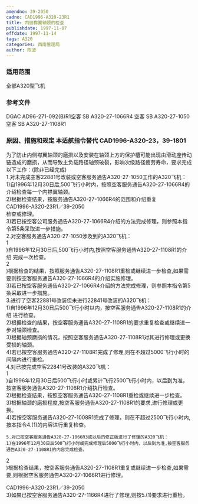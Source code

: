 ```yaml
---
amendno: 39-2050  
cadno: CAD1996-A320-23R1  
title: 内侧襟翼轴颈的检查  
publishdate: 1997-11-07  
effdate: 1997-11-14  
tags: A320  
categories: 西南管理局  
author: 陈波  
---
```

  
### 适用范围  
全部A320型飞机  
  
<!--more-->  
### 参考文件  
DGAC AD96-271-092(B)R1空客 SB A320-27-1066R4 空客 SB A320-27-1050 空客 SB A320-27-1108R1  
  
### 原因、措施和规定 本适航指令替代 CAD1996-A320-23，39-1801  
为了防止内侧襟翼轴颈的磨损以及安装在轴颈上方的保护槽可能出现由滑动座传动链造成的磨损，从而导致主负载路径轴颈破裂，影响次级路径疲劳寿命，要求完成以下工作：(除非已经完成)  
    1.对未完成空客22881号改装或空客服务通告A320-27-1050工作的A320飞机：  
    1)自1996年12月30日后,500飞行小时内，按照空客服务通告A320-27-1066R4的介绍检查每一个内襟翼轴颈。  
    2)根据检查结果，按服务通告A320-27-1066R4的范围和介绍重复  
  CAD1996-A320-23R1／39-2050  
检查或修理。  
    3)若已按空客公司服务通告A320-27-1066R4介绍的方法完成修理，则参照本指令第5条采取进一步措施。  
    2.对空客服务通告A320-27-1050涉及到的A320飞机：  
1  
)自1996年12月30日后,500飞行小时内,按照空客服务通告A320-27-1108R1的介绍 完成一次检查。  
2  
)根据检查的结果，按照服务通告A320-27-1108R1重检或继续进一步检查,如果需要则按空客服务通告A320-27-1066R4的介绍实施修理。  
    3)若已按空客服务通告A320-27-1066R4介绍的方法完成修理，则参照本指令第5条采取进一步措施。  
    3.进行了空客22881号改装但未进行22841号改装的A320飞机：  
    1)自1996年12月30日后500飞行小时以内，按空客服务通告A320-27-1108R1的介绍 进行检查。  
    2)根据检查的结果，按空客服务通告A320-27-1108R1的要求重复检查或继续进一步对轴颈检查。  
    3)根据轴颈磨损的情况，按照空客服务通告A320-27-1108R1对其进行修理或更换受损的轴颈。  
    4)若已按空客服务通告A320-27-1108R1完成了修理,则在不超过5000飞行小时的间隔内进行重检。  
4.对已按完成空客22841号改装的A320飞机：  
1  
)自1996年12月30日后500飞行小时或累计飞行2500飞行小时内，以后到为准，按空客服务通告A320-27-1108R1介绍执行检查。  
    2)根据检查结果，按照空客服务通告A320-27-1108R1重检或继续进一步检查。  
    3)根据轴颈的磨损程度,按空客服务通告A320-27-1108R1的要求,进行修理或更换。  
    4)若按空客服务通告A320-27-1008R1完成了修理，则在不超过2500飞行小时内,按本指令4.(1)的内容进行重复检查。  
  
    5.对已按空客服务通告A320-27-1066R3或以后的修正版进行了修理的A320飞机：  
    1)在1996年12月30日后500飞行小时或完成修理后5000飞行小时内，以后到为准,按空客服务通告A320-27-1108R1的内容完成检查。  
2  
)根据检查结果，按空客服务通告A320-27-1108R1重复或继续进一步检查,如果需要,则根据空客服务通告A320-27-1066R1进行修理。  
  
  CAD1996-A320-23R1／39-2050  
    3)如果已按空客服务通告A320-27-1166R4进行了修理,则按5.(1)要求进行重检。  
